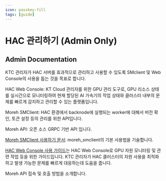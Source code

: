```yaml
---
icon: passkey-fill
tags: [guide]
---
```

# HAC 관리하기 (Admin Only)


## Admin Documentation 

KTC 관리자가 HAC 서버를 효과적으로 관리하고 사용할 수 있도록 SMclient 및 Web Console의 사용을 돕는 것을 목표로 합니다.



HAC Web Console: KT Cloud 관리자를 위한 GPU 관리 도구로, GPU 리소스 상태를 실시간으로 모니터링하여 현재 할당된 AI 가속기의 작업 상태와 클러스터 내부의 문제를 빠르게 감지하고 관리할 수 있는 플랫폼입니다.

Moreh SMClient: HAC 환경에서 backnode에 실행되는 worker에 대해서 버전 확인, 토큰 설정 등의 관리를 위한 API입니다.

Moreh API: 오픈 소스 GRPC 기반 API 입니다.

[Moreh SMClient 사용하기 문서](http://localhost:5000/moreh/moreh-docs2024/settings/pages/hac-%EA%B4%80%EB%A6%AC%ED%95%98%EA%B8%B0/smclient-%EC%82%AC%EC%9A%A9%ED%95%98%EA%B8%B0/#smclient-%EC%82%AC%EC%9A%A9%ED%95%98%EA%B8%B0): moreh_smclient의 기본 사용법을 기술합니다.

[HAC Web Console 사용 가이드](http://localhost:5000/moreh/moreh-docs2024/settings/pages/hac-%EA%B4%80%EB%A6%AC%ED%95%98%EA%B8%B0-(admin-only)/web-console/)는 HAC Web Console로 GPU 자원 모니터링 및 관련 작업 등을 위한 가이드입니다. KTC 관리자가 HAC 클러스터의 자원 사용을 최적화하고 발생 가능한 문제를 빠르게 대응하는데 도움을 줍니다.

 Moreh API 접속 및 호출 방법을 소개합니다.